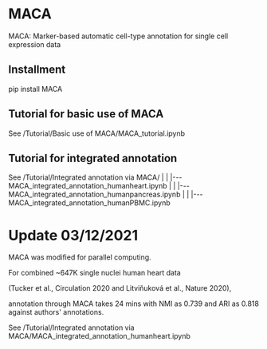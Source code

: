 # MACA
MACA: Marker-based automatic cell-type annotation for single cell expression data

## Installment
pip install MACA

## Tutorial for basic use of MACA
See /Tutorial/Basic use of MACA/MACA_tutorial.ipynb

## Tutorial for integrated annotation
See /Tutorial/Integrated annotation via MACA/
    |        |                              |---MACA_integrated_annotation_humanheart.ipynb
    |        |                              |---MACA_integrated_annotation_humanpancreas.ipynb
    |        |                              |---MACA_integrated_annotation_humanPBMC.ipynb

# Update 03/12/2021

MACA was modified for parallel computing.

For combined ~647K single nuclei human heart data 

(Tucker et al., Circulation 2020 and Litviňuková et al., Nature 2020), 

annotation through MACA takes 24 mins with NMI as 0.739 and ARI as 0.818 against authors' annotations. 

See /Tutorial/Integrated annotation via MACA/MACA_integrated_annotation_humanheart.ipynb
